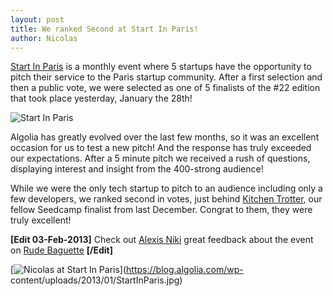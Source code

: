 ```yaml
---
layout: post
title: We ranked Second at Start In Paris!
author: Nicolas
---
```


[Start In Paris][1] is a monthly event where 5
startups have the opportunity to pitch their service to the Paris startup
community. After a first selection and then a public vote, we were selected as
one of 5 finalists of the #22 edition that took place yesterday, January the
28th!

![Start In Paris][2]

Algolia has greatly evolved over the last few months, so it was an excellent
occasion for us to test a new pitch! And the response has truly exceeded our
expectations. After a 5 minute pitch we received a rush of questions,
displaying interest and insight from the 400-strong audience!

While we were the only tech startup to pitch to an audience including only a
few developers, we ranked second in votes, just behind [Kitchen
Trotter][3], our fellow Seedcamp finalist from
last December. Congrat to them, they were truly excellent!

**[Edit 03-Feb-2013]** Check out [Alexis Niki][4] great feedback about the event on [Rude Baguette][5] **[/Edit]**

[![Nicolas at Start In Paris][6]](https://blog.algolia.com/wp-
content/uploads/2013/01/StartInParis.jpg)


[1]: http://www.startinparis.com/
[2]: /algoliasearch-jekyll-hyde/assets/StartInParis.gif
[3]: http://www.kitchentrotter.com/
[4]: https://twitter.com/AlexisNiki
[5]: http://www.rudebaguette.com/2013/02/01/three-storytelling-tips-for-french-startups-when-pitching/
[6]: /algoliasearch-jekyll-hyde/assets/StartInParis-1024x768.jpg
